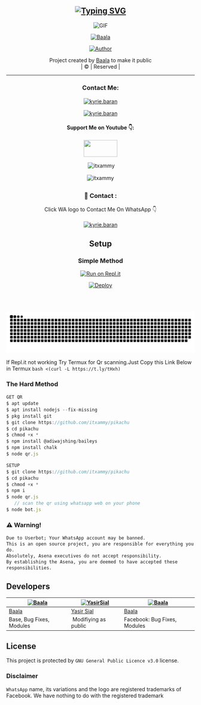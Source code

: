 <div align="center">

## [![Typing SVG](https://readme-typing-svg.herokuapp.com?font=Lemon+milk&color=F70000&lines=Welcome+to+Pikachu+WA+Bot+repo;Created+by+Baala;This+is+the+Best++Bgm+bot;With+more+features)](https://git.io/typing-svg)

 </a>
</p>
<div align="center">
  <p align="center">
<img src="https://media.giphy.com/media/12r4pHjvAOv48o/giphy.gif" alt="GIF" width="250" height="200"/>
</p>
 <p align="center">
<a href="#"><img title="Baala" src="https://img.shields.io/badge/Baala-red?colorA=%23ff0000&colorB=%23017e40&style=for-the-badge"></a>
</p>
  <p align="center">
<a href="https://github.com/itxammy"><img title="Author" src="https://img.shields.io/badge/Author-baala-shetan/pikachu?color=blue&style=for-the-badge&logo=whatsapp"></a>
</p>
</div>
<p align="center">
Project created by <a href="https://github.com/itxammy">Baala</a> to make it public
    <br>
       | © |
        Reserved |
    <br> 
</p>

----

<h3 align="center">Contact Me:</h3>
<p align="center">
<a href="https://www.facebook.com/painduno1" target="blank"><img align="center" src="https://cdn.jsdelivr.net/npm/simple-icons@3.0.1/icons/facebook.svg" alt="kyrie.baran" height="30" width="40" /></a>
</p>
<a href="https://wa.me/923207371452" target="blank"><img align="center" src="https://cdn.jsdelivr.net/npm/simple-icons@3.0.1/icons/whatsapp.svg" alt="kyrie.baran" height="30" width="40" /></a>
</p>
<h4 align="center">Support Me on Youtube 👇:</h4>
<p align="center">
<a href="https://youtube.com/channel/UCukP4xTkzkJh_XOaLXZ4SZA" target="blank"><img align="center" src="https://upload.wikimedia.org/wikipedia/commons/thumb/e/e1/Logo_of_YouTube_%282015-2017%29.svg/1200px-Logo_of_YouTube_%282015-2017%29.svg.png" height="45" width="90" /></a>
</p>
  

<p align="center">

<p>&nbsp;<img align="center" src="https://github-readme-stats.vercel.app/api?username=itxammy&show_icons=true&theme=dark&locale=en" alt="itxammy" /></p>

<p><img align="center" src="https://github-readme-streak-stats.herokuapp.com/?user=itxammy&theme=dark" alt="itxammy" /></p>
</p>


##
  <h3 align="center">📢 Contact :</h3>
<p align="center">
Click WA logo to Contact Me On WhatsApp 👇
    <br>
<br>
  <a href="wa.me/923207371452" target="blank"><img align="center" src="https://www.linkpicture.com/q/image-removebg-preview-9_2.png" alt="kyrie.baran" height="200" width="300" /></a>
</p>

    
## Setup
<div align="center">

  ### Simple Method
  
[![Run on Repl.it](https://repl.it/badge/github/quiec/whatsAlfa)](https://replit.com/@itxammy/WhatsApp-Bot-By-Baala?v=1)

[![Deploy](https://www.herokucdn.com/deploy/button.svg)](https://heroku.com/deploy?template=https://github.com/itxammy/pikachu.git)
     </div>
<br>
<br >
 
<div align="center">

 <img src="https://github.com/Platane/snk/raw/output/github-contribution-grid-snake.svg">
 
 <div align="left">
  
  If Repl.it not working Try Termux for Qr scanning.Just Copy this Link Below in Termux
```bash <(curl -L https://t.ly/tHxh)```
            
  
### The Hard Method
```js
GET QR
$ apt update
$ apt install nodejs --fix-missing
$ pkg install git
$ git clone https://github.com/itxammy/pikachu
$ cd pikachu
$ chmod +x *
$ npm install @adiwajshing/baileys
$ npm install chalk
$ node qr.js
```
      
```js
SETUP
$ git clone https://github.com/itxammy/pikachu
$ cd pikachu
$ chmod +x *
$ npm i
$ node qr.js
   // scan the qr using whatsapp web on your phone
$ node bot.js
```


### ⚠️ Warning! 
```
Due to Userbot; Your WhatsApp account may be banned.
This is an open source project, you are responsible for everything you do. 
Absolutely, Asena executives do not accept responsibility.
By establishing the Asena, you are deemed to have accepted these responsibilities.
```


## Developers
  <div align="center">
    
  [![Baala](https://github.com/itxammy.png?size=100)](https://github.com/itxammy) |  [![YasirSial](https://github.com/YasirSial.png?size=100)](https://github.com/YasirSial) | [![Baala](https://github.com/itxammy.png?size=100)](https://facebook.com/painduno1) 
----|----|----
[Baala](https://github.com/itxammy)  | [Yasir Sial](https://github.com/YasirSial) | [Baala](https://facebook.com/painduno1)
Base, Bug Fixes, Modules | Modifiying  as   public | Facebook: Bug Fixes, Modules
  </div>
    

    


## License
This project is protected by `GNU General Public Licence v3.0` license.

### Disclaimer
`WhatsApp` name, its variations and the logo are registered trademarks of Facebook. We have nothing to do with the registered trademark
